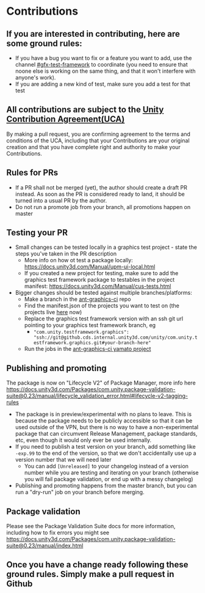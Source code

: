 # Contributions

## If you are interested in contributing, here are some ground rules:
* If you have a bug you want to fix or a feature you want to add, use the channel [#gfx-test-framework](https://unity.slack.com/archives/CHSTN3FFX) to coordinate (you need to ensure that noone else is working on the same thing, and that it won't interfere with anyone's work).
* If you are adding a new kind of test, make sure you add a test for that test

## All contributions are subject to the [Unity Contribution Agreement(UCA)](https://unity3d.com/legal/licenses/Unity_Contribution_Agreement)
By making a pull request, you are confirming agreement to the terms and conditions of the UCA, including that your Contributions are your original creation and that you have complete right and authority to make your Contributions.

## Rules for PRs
* If a PR shall not be merged (yet), the author should create a draft PR instead. As soon as the PR is considered ready to land, it should be turned into a usual PR by the author.
* Do not run a promote job from your branch, all promotions happen on master

## Testing your PR
* Small changes can be tested locally in a graphics test project - state the steps you've taken in the PR description
    * More info on how ot test a package locally: https://docs.unity3d.com/Manual/upm-ui-local.html 
    * If you created a new project for testing, make sure to add the graphics test framework package to testables in the project manifest: https://docs.unity3d.com/Manual/cus-tests.html
* Bigger changes should be tested against multiple branches/platforms:
    * Make a branch in the [ant-graphics-ci](https://github.cds.internal.unity3d.com/unity/ant-graphics-ci) repo
    * Find the manifest.json of the projects you want to test on (the projects live [here](https://github.cds.internal.unity3d.com/unity/unity/tree/trunk/Tests/SRPTests/Projects) now)
    * Replace the graphics test framework version with an ssh git url pointing to your graphics test framework branch, eg
        * `"com.unity.testframework.graphics": "ssh://git@github.cds.internal.unity3d.com/unity/com.unity.testframework.graphics.git#your-branch-here"`
    * Run the jobs in the [ant-graphics-ci yamato project](https://unity-ci.cds.internal.unity3d.com/project/1647)

## Publishing and promoting
The package is now on "Lifecycle V2" of Package Manager, more info here https://docs.unity3d.com/Packages/com.unity.package-validation-suite@0.23/manual/lifecycle_validation_error.html#lifecycle-v2-tagging-rules

* The package is in preview/experimental with no plans to leave. This is because the package needs to be publicly accessible so that it can be used outside of the VPN, but there is no way to have a non-experimental package that can circumvent Release Management, package standards, etc, even though it would only ever be used internally.
* If you need to publish a test version on your branch, add something like `-exp.99` to the end of the version, so that we don't accidentally use up a version number that we will need later
    * You can add `[Unreleased]` to your changelog instead of a version number while you are testing and iterating on your branch (otherwise you will fail package validation, or end up with a messy changelog)
* Publishing and promoting happens from the master branch, but you can run a "dry-run" job on your branch before merging.

## Package validation
Please see the Package Validation Suite docs for more information, including how to fix errors you might see https://docs.unity3d.com/Packages/com.unity.package-validation-suite@0.23/manual/index.html

## Once you have a change ready following these ground rules. Simply make a pull request in Github

